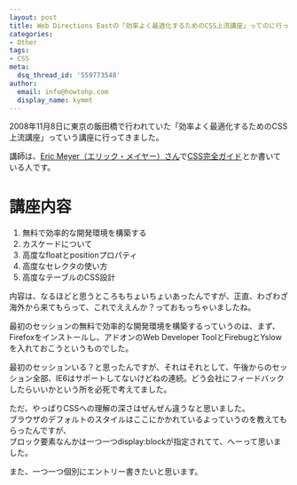 ```yaml
---
layout: post
title: Web Directions Eastの「効率よく最適化するためのCSS上流講座」ってのに行ってきました。
categories:
- Other
tags:
- CSS
meta:
  dsq_thread_id: '559773548'
author:
  email: info@howtohp.com 
  display_name: kymmt
---
```


2008年11月8日に東京の飯田橋で行われていた「効率よく最適化するためのCSS上流講座」っていう講座に行ってきました。

講師は、<a href="http://east08.webdirections.org/workshops/#post-38">Eric Meyer（エリック・メイヤー）さん</a>で<a href="http://www.amazon.co.jp/gp/product/487311232X?ie=UTF8&amp;tag=howtohp-22&amp;linkCode=as2&amp;camp=247&amp;creative=7399&amp;creativeASIN=487311232X">CSS完全ガイド</a><img src="http://www.assoc-amazon.jp/e/ir?t=howtohp-22&amp;l=as2&amp;o=9&amp;a=487311232X" width="1" height="1" alt="" style="border:none !important; margin:0px !important;" />とか書いている人です。

# 講座内容

1. 無料で効率的な開発環境を構築する
2. カスケードについて
3. 高度なfloatとpositionプロパティ
4. 高度なセレクタの使い方
5. 高度なテーブルのCSS設計


内容は、なるほどと思うところもちょいちょいあったんですが、正直、わざわざ海外から来てもらって、これでええんか？っておもっちゃいましたね。


最初のセッションの無料で効率的な開発環境を構築するっていうのは、まず、Firefoxをインストールし、アドオンのWeb Developer ToolとFirebugとYslowを入れておこうというものでした。


最初のセッションいる？と思ったんですが、それはそれとして、午後からのセッション全部、IE6はサポートしてないけどねの連続。どう会社にフィードバックしたらいいかという所を必死で考えてました。


ただ、やっぱりCSSへの理解の深さはぜんぜん違うなと思いました。  
ブラウザのデフォルトのスタイルはここにかかれているよっていうのを教えてもらったんですが、  
ブロック要素なんかは一つ一つdisplay:blockが指定されてて、へーって思いました。


また、一つ一つ個別にエントリー書きたいと思います。

